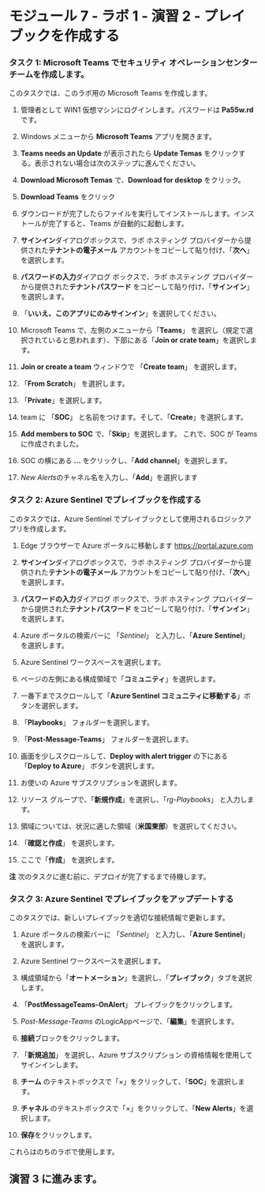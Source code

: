 ﻿# モジュール 7 - ラボ 1 - 演習 2 - プレイブックを作成する

### タスク 1: Microsoft Teams でセキュリティ オペレーションセンター チームを作成します。

このタスクでは、このラボ用の Microsoft Teams を作成します。

1. 管理者として WIN1 仮想マシンにログインします。パスワードは **Pa55w.rd** です。  

2. Windows メニューから **Microsoft Teams** アプリを開きます。

3. **Teams needs an Update** が表示されたら **Update Temas** をクリックする。表示されない場合は次のステップに進んでください。

4. **Download Microsoft Temas** で、**Download for desktop** をクリック。

5. **Download Teams** をクリック

6. ダウンロードが完了したらファイルを実行してインストールします。インストールが完了すると、Teams が自動的に起動します。

3. **サインイン**ダイアログボックスで、ラボ ホスティング プロバイダーから提供された**テナントの電子メール** アカウントをコピーして貼り付け、「**次へ**」を選択します。

4. **パスワードの入力**ダイアログ ボックスで、ラボ ホスティング プロバイダーから提供された**テナントパスワード** をコピーして貼り付け、「**サインイン**」を選択します。

5. 「**いいえ、このアプリにのみサインイン**」を選択してください。

6. Microsoft Teams で、左側のメニューから「**Teams**」 を選択し（規定で選択されていると思われます）、下部にある「**Join or crate team**」を選択します。

7. **Join or create a team** ウィンドウで 「**Create team**」 を選択します。

8. 「**From Scratch**」 を選択します。

9. 「**Private**」を選択します。

10. team に 「**SOC**」 と名前をつけます。そして、「**Create**」を選択します。

11. **Add members to SOC** で、「**Skip**」を選択します。 これで、SOC が Teams に作成されました。

12. SOC の横にある **...** をクリックし、「**Add channel**」を選択します。

13. *New Alerts*のチャネル名を入力し、「**Add**」を選択します

### タスク 2: Azure Sentinel でプレイブックを作成する

このタスクでは、Azure Sentinel でプレイブックとして使用されるロジックアプリを作成します。

1. Edge ブラウザーで Azure ポータルに移動します https://portal.azure.com

2. **サインイン**ダイアログボックスで、ラボ ホスティング プロバイダーから提供された**テナントの電子メール** アカウントをコピーして貼り付け、「**次へ**」を選択します。

3. **パスワードの入力**ダイアログ ボックスで、ラボ ホスティング プロバイダーから提供された**テナントパスワード** をコピーして貼り付け、「**サインイン**」を選択します。

4. Azure ポータルの検索バーに 「*Sentinel*」 と入力し、「**Azure Sentinel**」 を選択します。

5. Azure Sentinel ワークスペースを選択します。

6. ページの左側にある構成領域で「**コミュニティ**」を選択します。

7. 一番下までスクロールして「**Azure Sentinel コミュニティに移動する**」ボタンを選択します。

8. 「**Playbooks**」 フォルダーを選択します。

9. 「**Post-Message-Teams**」 フォルダーを選択します。

10. 画面を少しスクロールして、**Deploy with alert trigger** の下にある「**Deploy to Azure**」 ボタンを選択します。

11. お使いの Azure サブスクリプションを選択します。

12. リソース グループで、「**新規作成**」を選択し、「*rg-Playbooks*」 と入力します。

13. 領域については、状況に適した領域（**米国東部**）を選択してください。  

15. 「**確認と作成**」 を選択します。

16. ここで「**作成**」 を選択します。

**注** 次のタスクに進む前に、デプロイが完了するまで待機します。

### タスク 3: Azure Sentinel でプレイブックをアップデートする

このタスクでは、新しいプレイブックを適切な接続情報で更新します。

1. Azure ポータルの検索バーに 「*Sentinel*」 と入力し、「**Azure Sentinel**」 を選択します。

2. Azure Sentinel ワークスペースを選択します。

3. 構成領域から「**オートメーション**」を選択し、「**プレイブック**」タブを選択します。

4. 「**PostMessageTeams-OnAlert**」 プレイブックをクリックします。 

5. *Post-Message-Teams* のLogicAppページで、「**編集**」を選択します。

6. **接続**ブロックをクリックします。  

7. 「**新規追加**」 を選択し、Azure サブスクリプション の資格情報を使用してサインインします。

8. **チーム** のテキストボックスで「×」をクリックして、「**SOC**」を選択します。

9. **チャネル** のテキストボックスで「×」をクリックして、「**New Alerts**」を選択します。

10. **保存**をクリックします。  

これらはのちのラボで使用します。

## 演習 3 に進みます。
